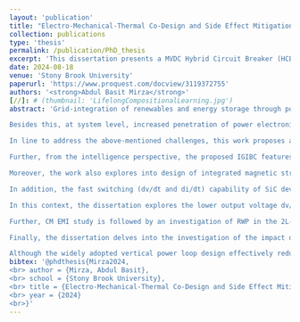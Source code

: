 ```yaml
---
layout: 'publication'
title: "Electro-Mechanical-Thermal Co-Design and Side Effect Mitigation for a 75 kVA SiC-Based Intelligent Grid-Interface Bidirectional Converter"
collection: publications
type: 'thesis'
permalink: /publication/PhD_thesis
excerpt: 'This dissertation presents a MVDC Hybrid Circuit Breaker (HCB) that consists of an electro-mechanical switch (EMS) in series with the Voltage Injector Building Block (VIBB).'
date: 2024-08-18
venue: 'Stony Brook University'
paperurl: 'https://www.proquest.com/docview/3119372755'
authors: '<strong>Abdul Basit Mirza</strong>'
[//]: # (thumbnail: 'LifelongCompositionalLearning.jpg')
abstract: 'Grid-integration of renewables and energy storage through power electronic grid-interface converters is essential for achieving a more sustainable smart grid. This mission involves developing compact and efficient converters with standardized hardware interface and communication architecture to address redundancy and compatibility concerns. At converter level, advent of Wide Band Gap (WBG) devices such as Silicon Carbide (SiC) have allowed high power density and efficiency targets, owing to their fast switching capability. However, fast switching capability of SiC requires tight integration of power devices, constraining the electrical and mechanical design.

Besides this, at system level, increased penetration of power electronic converters raise concerns on system interoperability and reliability. These concerns stem from the variation in communication protocols and interconnections, which are influenced by both the manufacturer and the geographic region. This diversity presents challenges to the smooth scalability of systems and, at the same time, leads to higher expenses related to installation and maintenance. Furthermore, the degradation of essential converter components, such as passive elements and power devices, caused by switching action due to Pulse Width Modulation (PWM) profoundly affects the converter&#39;s operational lifespan and reliability.

In line to address the above-mentioned challenges, this work proposes a two-stage SiC-based 75 kVA Intelligent Grid-Interface Bidirectional Converter (IGIBC), comprising DC-DC and DC-AC power stages with standardized interconnects. From the converter design perspective, the proposed IGIBC is built using discrete SiC devices in the TO-247 package. The power stage is electro-mechanically-thermally co-designed and packaged on a modular 3D structure platform, where all three sides of the customized heat sink are utilized to achieve high power density (5.5 kW/L), including passive components. For optimum switching performance, an optimized PCB layout is developed with minimum board parasitic capacitance. Similarly, the split-direct winding technique is employed for magnetics to achieve minimum winding capacitance and associated current ringing. Further, for the DC-AC stage, Two-Level Split-Phase (2L-SP) topology is employed, owing to its lower switching loss, ruggedness against short-circuit and increased cross-talk immunity compared with simple Two-Level (2L) topology. An equivalent switching transition circuit is derived to optimize the value of the split inductor for the DC-AC stage. Lastly, the developed power stage is packaged inside a NEMA box enclosure and is systematically tested at rated system voltage with an RL load.

Further, from the intelligence perspective, the proposed IGIBC features online non-invasive health monitoring of converter components through a pseudo-optimized Digital Twin (DT)-based approach. DT also aids in identifying system failure modes, providing an extra layer of protection. Additionally, for synchronized grid-tie operation with several IGIBC units, a hierarchical central controller is proposed and developed, which controls the DC-AC stage and monitors the health of each IGIBC through dedicated control and data serial communication channels. 

Moreover, the work also explores into design of integrated magnetic structures for interleaved boost converter and side effect mitigation in 2L SiC-based power electronic converters. Interleaving in a boost converter is beneficial for lowering input and output current ripples through ripple cancellation due to phase-shift between channel currents. However, interleaving does not affect the channel current ripple. The channel current comprises circulating Differential Mode (DM) current and Common Mode (CM) boost current, whose ripples constitute the total channel current ripple. Inverse coupling between channel inductors effectively lowers channel current ripple while maintaining the same input and output current ripples. However, with a single inverse coupled inductor, its leakage inductance, which serves as a boost inductor, depends on the winding arrangement and is challenging to balance in both channels. To overcome this, an Integrated Magnetic Structure (IMS), based on a gapped EE-core, is proposed that combines both CM and DM inductances in a single core. The CM and DM inductances are independent and depend on separate winding turns.

In addition, the fast switching (dv/dt and di/dt) capability of SiC devices exacerbates the underlying side effects, such as Electromagnetic Interference (EMI) emissions, Reflected Wave Phenomenon (RWP), and Partial Discharge (PD). These side effects are more pronounced and are a concern in motors fed with cable-connected 2L SiC-based drives, leading to the premature failure of the motor and degradation of the converter. Side-effect mitigation approaches involve adding filters or employing a converter topology with a lower output slew-rate (dv/dt). 

In this context, the dissertation explores the lower output voltage dv/dt benefit of the 2L-SP topology in suppressing the side effects. Firstly, the DC-side conducted CM EMI emissions of the 2L-SP are investigated and compared with the 2L topology. CM noise propagation path modeling of 2L-SP is performed in the frequency domain, followed by validation on an 18 kVA SiC-based hardware prototype. The results show that increasing split inductance significantly lowers the CM magnitude with a maximum reduction of 17.85 dB. The reduction is attributed to the lower dv/dt of the CMV sources.

Further, CM EMI study is followed by an investigation of RWP in the 2L-SP inverter-fed motor drive and its comparison with the traditional 2L topology with output reactor. Analytical models are derived with closed-form expressions for slew-rate and RWP transients. Subsequently, Double Pulse Tests (DPT) are performed for different cable lengths for both 2L-SP and 2L drive configurations to validate the models. According to the experimental results, split inductors in the 2L-SP lower the output dv/dt and act as auxiliary/output reactor, resulting in a maximum reduction of 60 % and 74 % in load-side overvoltage and drive-side overcurrent for the 8 m cable. Moreover, split inductors decouple load, anti-parallel diode, and complementary device parasitics from the switching device, achieving a 17 % lower switching loss than 2L-LF.

Finally, the dissertation delves into the investigation of the impact of PCB parasitic capacitance of the turn-OFF transient in discrete TO-247 packaged-based chopper and half-bridge configurations using the 2L-SP phase leg. These configurations are a fundamental building block for various power electronics converter topologies, including two-level and multi-level AC-DC or DC-AC converters and DC-DC converters such as buck, boost, buck-boost, resonant converters, and Dual Active Bridge (DAB). However, fast switching of SiC implies high dv/dt and di/dt, imposing a constraint on the PCB power loop inductance in minimizing voltage overshoot during the turn-OFF transient.

Although the widely adopted vertical power loop design effectively reduces the loop inductance, it increases the PCB parasitic capacitance. Due to the considerable lead inductance of the TO-247 package, this PCB capacitance is paralleled to the device&#39;s output capacitance through the package lead inductance, altering the switching transient. At first, small-signal models incorporating PCB capacitance are derived. Subsequently, these models are validated in the frequency domain, and the switching transients are compared through DPT on two PCB prototypes with the same layout but different stack-ups, yielding different PCB capacitances. Finally, the proposed small-signal models are analyzed to establish criteria, in terms of TO-247 lead and PCB loop inductance, for minimizing the impact of PCB capacitance on switching transients.'
bibtex: '@phdthesis{Mirza2024,
<br> author = {Mirza, Abdul Basit},
<br> school = {Stony Brook University},
<br> title = {Electro-Mechanical-Thermal Co-Design and Side Effect Mitigation for a 75 kVA SiC-Based Intelligent Grid-Interface Bidirectional Converter},
<br> year = {2024}
<br>}'
---
```

